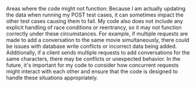 Areas where the code might not function:
Because I am actually updating the data when running my POST test cases, it can sometimes impact the other test cases causing them to fail. 
My code also does not include any explicit handling of race conditions or reentrancy, so it may not function correctly under these circumstances.
For example, if multiple requests are made to add a conversation to the same movie simultaneously, there could be 
issues with database write conflicts or incorrect data being added. Additionally, if a client sends multiple requests
to add conversations for the same characters, there may be conflicts or unexpected behavior. In the future, it's important for my code
to consider how concurrent requests might interact with each other and ensure that the code is designed to handle these 
situations appropriately.
